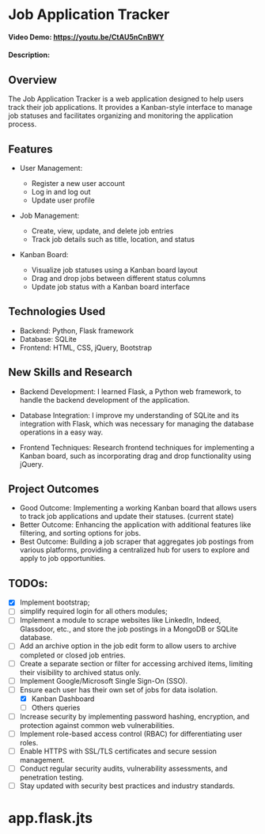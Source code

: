 # Job Application Tracker
#### Video Demo:  https://youtu.be/CtAU5nCnBWY
#### Description:


## Overview
The Job Application Tracker is a web application designed to help users track their job applications. It provides a Kanban-style interface to manage job statuses and facilitates organizing and monitoring the application process.


## Features
- User Management:
  - Register a new user account
  - Log in and log out
  - Update user profile

- Job Management:
  - Create, view, update, and delete job entries
  - Track job details such as title, location, and status

- Kanban Board:
  - Visualize job statuses using a Kanban board layout
  - Drag and drop jobs between different status columns
  - Update job status with a Kanban board interface

## Technologies Used

- Backend: Python, Flask framework
- Database: SQLite
- Frontend: HTML, CSS, jQuery, Bootstrap


## New Skills and Research
- Backend Development:  I learned Flask, a Python web framework, to handle the backend development of the application.

- Database Integration: I improve my understanding of SQLite and its integration with Flask, which was necessary for managing the database operations in a easy way.

- Frontend Techniques: Research frontend techniques for implementing a Kanban board, such as incorporating drag and drop functionality using jQuery.


## Project Outcomes
- Good Outcome: Implementing a working Kanban board that allows users to track job applications and update their statuses. (current state)
- Better Outcome: Enhancing the application with additional features like filtering, and sorting options for jobs.
- Best Outcome: Building a job scraper that aggregates job postings from various platforms, providing a centralized hub for users to explore and apply to job opportunities.


## TODOs:
- [x] Implement bootstrap;
- [ ] simplify required login for all others modules;
- [ ] Implement a module to scrape websites like LinkedIn, Indeed, Glassdoor, etc., and store the job postings in a MongoDB or SQLite database.
- [ ] Add an archive option in the job edit form to allow users to archive completed or closed job entries.
- [ ] Create a separate section or filter for accessing archived items, limiting their visibility to archived status only.
- [ ] Implement Google/Microsoft Single Sign-On (SSO).
- [ ] Ensure each user has their own set of jobs for data isolation.
  - [x] Kanban Dashboard
  - [ ] Others queries
- [ ] Increase security by implementing password hashing, encryption, and protection against common web vulnerabilities.
- [ ] Implement role-based access control (RBAC) for differentiating user roles.
- [ ] Enable HTTPS with SSL/TLS certificates and secure session management.
- [ ] Conduct regular security audits, vulnerability assessments, and penetration testing.
- [ ] Stay updated with security best practices and industry standards.
# app.flask.jts
